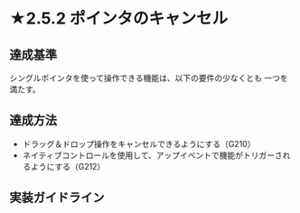 # ★2.5.2 ポインタのキャンセル

## 達成基準
シングルポインタを使って操作できる機能は、以下の要件の少なくとも 一つを満たす。
## 達成方法
- ドラッグ＆ドロップ操作をキャンセルできるようにする（G210）
- ネイティブコントロールを使用して、アップイベントで機能がトリガーされるようにする（G212）
## 実装ガイドライン